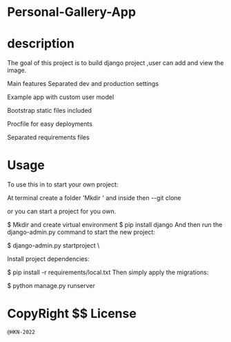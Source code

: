 # Personal-Gallery-App

# description 
The goal of this project is to build django project ,user can add and view the image.

Main features
Separated dev and production settings

Example app with custom user model

Bootstrap static files included

Procfile for easy deployments

Separated requirements files


# Usage
To use this in to start your own project:

At terminal create a folder 'Mkdir <folder-name>' and inside then --git clone <url-of-my-repository>

or you can start a project for you own.

$ Mkdir <folder-name> and create virtual environment
$ pip install django
And then run the django-admin.py command to start the new project:

$ django-admin.py startproject \

Install project dependencies:

$ pip install -r requirements/local.txt
Then simply apply the migrations:



$ python manage.py runserver

# CopyRight $$ License
    @HKN-2022
